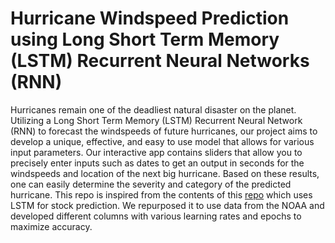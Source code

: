 # Hurricane Windspeed Prediction using Long Short Term Memory (LSTM) Recurrent Neural Networks (RNN)


Hurricanes remain one of the deadliest natural disaster on the planet. Utilizing a Long Short Term Memory (LSTM) Recurrent Neural Network (RNN) to forecast the windspeeds of future hurricanes, our project aims to develop a unique, effective, and easy to use model that allows for various input parameters. Our interactive app contains sliders that allow you to precisely enter inputs such as dates to get an output in seconds for the windspeeds and location of the next big hurricane. Based on these results, one can easily determine the severity and category of the predicted hurricane. This repo is inspired from the contents of this [repo](https://github.com/DikshantDulal/SoftServe_QLSTM) which uses LSTM for stock prediction. We repurposed it to use data from the NOAA and developed different columns with various learning rates and epochs to maximize accuracy.
